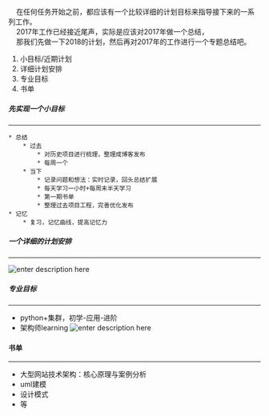 

&nbsp;&nbsp;&nbsp;&nbsp;在任何任务开始之前，都应该有一个比较详细的计划目标来指导接下来的一系列工作。<br>
&nbsp;&nbsp;&nbsp;&nbsp;2017年工作已经接近尾声，实际是应该对2017年做一个总结，<br>
&nbsp;&nbsp;&nbsp;&nbsp;那我们先做一下2018的计划，然后再对2017年的工作进行一个专题总结吧。

 1. 小目标/近期计划
 2. 详细计划安排
 3. 专业目标
 4. 书单

##### 先实现一个小目标
----------
	* 总结
		* 过去
			* 对历史项目进行梳理，整理成博客发布
			* 每周一个
		* 当下
			* 记录问题和想法：实时记录，回头总结扩展
			* 每天学习一小时+每周末半天学习
			* 第一期书单
			* 整理过去项目工程，完善优化发布
	* 记忆
		* 复习，记忆曲线，提高记忆力

##### 一个详细的计划安排
----------
![enter description here][1]

##### 专业目标
----------

 - python+集群，初学-应用-进阶
 - 架构师learning
![enter description here][2]



#### 书单
----------

 - 大型网站技术架构：核心原理与案例分析
 - uml建模
 - 设计模式
 - 等

  [1]: ../media/posts/images/day_plan.jpg
  [2]: ../media/posts/images/架构师.png